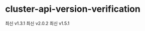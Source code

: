 # cluster-api-version-verification
<cluster api>
최신 v1.3.1

<cluster api aws>
최신 v2.0.2

<cluster api vsphere>
최신 v1.5.1
